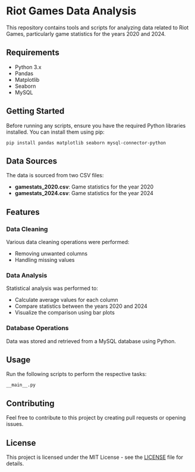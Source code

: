 <h1>Riot Games Data Analysis</h1>

<p>This repository contains tools and scripts for analyzing data related to Riot Games, particularly game statistics for the years 2020 and 2024.</p>

<h2>Requirements</h2>

<ul>
    <li>Python 3.x</li>
    <li>Pandas</li>
    <li>Matplotlib</li>
    <li>Seaborn</li>
    <li>MySQL</li>
</ul>

<h2>Getting Started</h2>

<p>Before running any scripts, ensure you have the required Python libraries installed. You can install them using pip:</p>

<pre><code>pip install pandas matplotlib seaborn mysql-connector-python</code></pre>

<h2>Data Sources</h2>

<p>The data is sourced from two CSV files:</p>

<ul>
    <li><strong>gamestats_2020.csv</strong>: Game statistics for the year 2020</li>
    <li><strong>gamestats_2024.csv</strong>: Game statistics for the year 2024</li>
</ul>

<h2>Features</h2>

<h3>Data Cleaning</h3>

<p>Various data cleaning operations were performed:</p>

<ul>
    <li>Removing unwanted columns</li>
    <li>Handling missing values</li>
</ul>

<h3>Data Analysis</h3>

<p>Statistical analysis was performed to:</p>

<ul>
    <li>Calculate average values for each column</li>
    <li>Compare statistics between the years 2020 and 2024</li>
    <li>Visualize the comparison using bar plots</li>
</ul>

<h3>Database Operations</h3>

<p>Data was stored and retrieved from a MySQL database using Python.</p>

<h2>Usage</h2>

<p>Run the following scripts to perform the respective tasks:</p>

<pre><code>__main__.py</code></pre>

<h2>Contributing</h2>

<p>Feel free to contribute to this project by creating pull requests or opening issues.</p>

<h2>License</h2>

<p>This project is licensed under the MIT License - see the <a href="LICENSE">LICENSE</a> file for details.</p>
